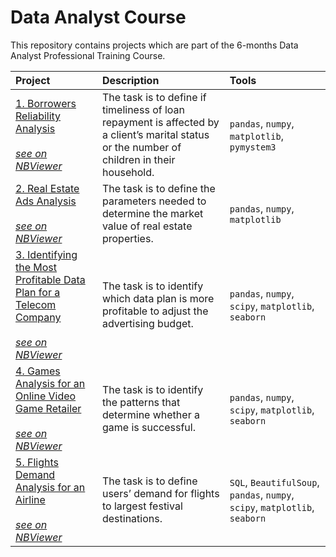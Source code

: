 # Data Analyst Course

This repository contains projects which are part of the 6-months Data Analyst Professional Training Course. 

| Project | Description | Tools |
| :-------------------- | :--------------------- |:---------------------------|
| [1. Borrowers Reliability Analysis](https://github.com/plgesha/data-analyst-professional-training-course-projects/tree/master/Borrowers%20Reliability%20Analysis) <br /><br />*[see on NBViewer](https://nbviewer.org/github/plgesha/data-analyst-professional-training-course-projects/blob/master/Borrowers%20Reliability%20Analysis/borrowers_reliability_analysis.ipynb)*| The task is to define if timeliness of loan repayment is affected by a client’s marital status or the number of children in their household. | `pandas`, `numpy`, `matplotlib`, `pymystem3` |
| [2. Real Estate Ads Analysis](https://github.com/plgesha/data-analyst-professional-training-course-projects/tree/master/Real%20Estate%20Ads%20Analysis) <br /><br />*[see on NBViewer](https://nbviewer.org/github/plgesha/data-analyst-professional-training-course-projects/blob/master/Real%20Estate%20Ads%20Analysis/Real%20Estate%20Ads%20Analysis.ipynb)*| The task is to define the parameters needed to determine the market value of real estate properties. | `pandas`, `numpy`, `matplotlib` |
| [3. Identifying the Most Profitable Data Plan for a Telecom Company](https://github.com/plgesha/data-analyst-professional-training-course-projects/tree/master/Identifying%20the%20most%20profitable%20data%20plan%20for%20a%20telecom%20company) <br /><br />*[see on NBViewer](https://nbviewer.org/github/plgesha/data-analyst-professional-training-course-projects/blob/master/Identifying%20the%20most%20profitable%20data%20plan%20for%20a%20telecom%20company/Identifying%20the%20most%20profitable%20data%20plan%20for%20a%20telecom%20company.ipynb)*| The task is to identify which data plan is more profitable to adjust the advertising budget. | `pandas`, `numpy`, `scipy`, `matplotlib`, `seaborn` |
| [4. Games Analysis for an Online Video Game Retailer](https://github.com/plgesha/data-analyst-professional-training-course-projects/tree/master/Games%20Analysis%20for%20an%20Online%20Video%20Games%20Retailer) <br /><br />*[see on NBViewer](https://nbviewer.org/github/plgesha/data-analyst-professional-training-course-projects/blob/e7cb9ca747c580925484d01378cd28d112a9a82c/Games%20Analysis%20for%20an%20Online%20Video%20Games%20Retailer/Games%20Analysis%20for%20an%20Online%20Video%20Game%20Retailer.ipynb)*| The task is to identify the patterns that determine whether a game is successful. | `pandas`, `numpy`, `scipy`, `matplotlib`, `seaborn` |
| [5. Flights Demand Analysis for an Airline](https://github.com/plgesha/data-analyst-professional-training-course-projects/tree/master/Flights%20Demand%20Analysis%20for%20an%20Airline) <br /><br />*[see on NBViewer](https://nbviewer.org/github/plgesha/data-analyst-professional-training-course-projects/blob/master/Flights%20Demand%20Analysis%20for%20an%20Airline/Flights%20Demand%20Analysis%20for%20an%20Airline.ipynb)*| The task is to define users’ demand for flights to largest festival destinations. | `SQL`, `BeautifulSoup`, `pandas`, `numpy`, `scipy`, `matplotlib`, `seaborn` |
